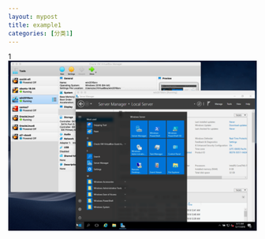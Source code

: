 ```yaml
---
layout: mypost
title: example1
categories: [分类1]
---
```

1
![vm-vista-running](vm-vista-running.png)
